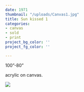 ```yaml
---
date: 1971
thumbnail: "/uploads/Canvas1.jpg"
title: Sun kissed 1
categories:
- canvas
- sold
- print
project_bg_color: ''
project_fg_color: ''

---
```

100”-80” 

acrylic on canvas.

![](https://scontent-amt2-1.xx.fbcdn.net/v/t1.15752-9/s2048x2048/64592671_658672604597454_878681743903686656_n.jpg?_nc_cat=102&_nc_oc=AQlZB2b6ZobXzk37wJNbqcgjxaQbVupvxKjNLxp2mUGTwy6UDhiz2mssTilm9H7tSbc&_nc_ht=scontent-amt2-1.xx&oh=204547f003d6e2c6b6085f1e6d9817d9&oe=5DC405C2)